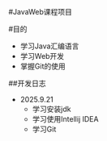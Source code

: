 #JavaWeb课程项目

#目的

- 学习Java汇编语言
- 学习Web开发
- 掌握Git的使用

##开发日志

- 2025.9.21
    - 学习安装jdk
    - 学习使用Intellij IDEA
    - 学习Git
